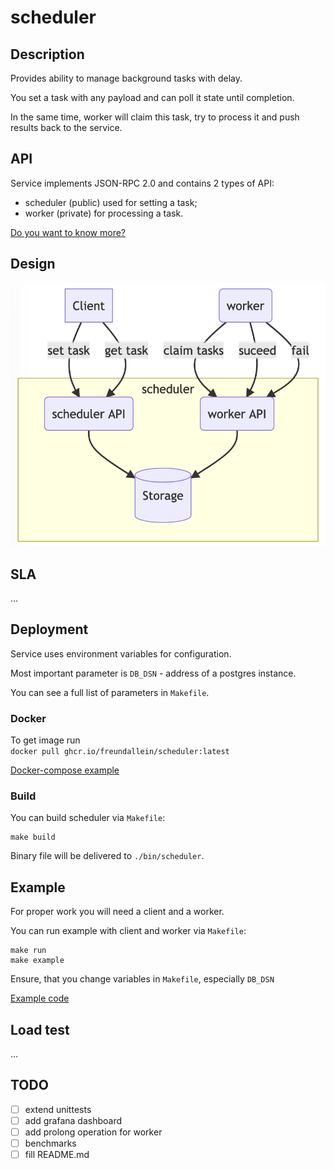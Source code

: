 # scheduler

## Description

Provides ability to manage background tasks with delay.

You set a task with any payload and can poll it state until completion.

In the same time, worker will claim this task, try to process it and push results back to the service.

## API
Service implements JSON-RPC 2.0 and contains 2 types of API:
- scheduler (public) used for setting a task;
- worker (private) for processing a task.

[Do you want to know more?](https://github.com/freundallein/scheduler/blob/master/docs/api_v0.md)

## Design
![Alt text](https://github.com/freundallein/scheduler/blob/master/docs/design.png)

## SLA

...

## Deployment
Service uses environment variables for configuration.

Most important parameter is `DB_DSN` - address of a postgres instance.

You can see a full list of parameters in `Makefile`.

### Docker
To get image run  
`docker pull ghcr.io/freundallein/scheduler:latest`


[Docker-compose example](https://github.com/freundallein/scheduler/blob/master/docker/docker-compose.yml)

### Build 

You can build scheduler via `Makefile`:
```
make build
```
Binary file will be delivered to `./bin/scheduler`.

## Example
For proper work you will need a client and a worker.

You can run example with client and worker via `Makefile`:
```
make run
make example
```
Ensure, that you change variables in `Makefile`, especially `DB_DSN`

[Example code](https://github.com/freundallein/scheduler/blob/master/docs/example/main.go)

## Load test

...

## TODO
- [ ] extend unittests
- [ ] add grafana dashboard
- [ ] add prolong operation for worker
- [ ] benchmarks
- [ ] fill README.md